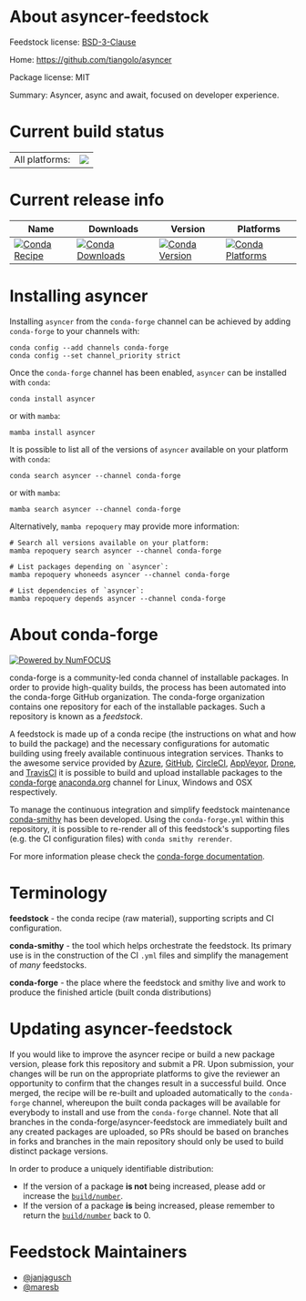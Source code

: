 About asyncer-feedstock
=======================

Feedstock license: [BSD-3-Clause](https://github.com/conda-forge/asyncer-feedstock/blob/main/LICENSE.txt)

Home: https://github.com/tiangolo/asyncer

Package license: MIT

Summary: Asyncer, async and await, focused on developer experience.

Current build status
====================


<table><tr><td>All platforms:</td>
    <td>
      <a href="https://dev.azure.com/conda-forge/feedstock-builds/_build/latest?definitionId=14982&branchName=main">
        <img src="https://dev.azure.com/conda-forge/feedstock-builds/_apis/build/status/asyncer-feedstock?branchName=main">
      </a>
    </td>
  </tr>
</table>

Current release info
====================

| Name | Downloads | Version | Platforms |
| --- | --- | --- | --- |
| [![Conda Recipe](https://img.shields.io/badge/recipe-asyncer-green.svg)](https://anaconda.org/conda-forge/asyncer) | [![Conda Downloads](https://img.shields.io/conda/dn/conda-forge/asyncer.svg)](https://anaconda.org/conda-forge/asyncer) | [![Conda Version](https://img.shields.io/conda/vn/conda-forge/asyncer.svg)](https://anaconda.org/conda-forge/asyncer) | [![Conda Platforms](https://img.shields.io/conda/pn/conda-forge/asyncer.svg)](https://anaconda.org/conda-forge/asyncer) |

Installing asyncer
==================

Installing `asyncer` from the `conda-forge` channel can be achieved by adding `conda-forge` to your channels with:

```
conda config --add channels conda-forge
conda config --set channel_priority strict
```

Once the `conda-forge` channel has been enabled, `asyncer` can be installed with `conda`:

```
conda install asyncer
```

or with `mamba`:

```
mamba install asyncer
```

It is possible to list all of the versions of `asyncer` available on your platform with `conda`:

```
conda search asyncer --channel conda-forge
```

or with `mamba`:

```
mamba search asyncer --channel conda-forge
```

Alternatively, `mamba repoquery` may provide more information:

```
# Search all versions available on your platform:
mamba repoquery search asyncer --channel conda-forge

# List packages depending on `asyncer`:
mamba repoquery whoneeds asyncer --channel conda-forge

# List dependencies of `asyncer`:
mamba repoquery depends asyncer --channel conda-forge
```


About conda-forge
=================

[![Powered by
NumFOCUS](https://img.shields.io/badge/powered%20by-NumFOCUS-orange.svg?style=flat&colorA=E1523D&colorB=007D8A)](https://numfocus.org)

conda-forge is a community-led conda channel of installable packages.
In order to provide high-quality builds, the process has been automated into the
conda-forge GitHub organization. The conda-forge organization contains one repository
for each of the installable packages. Such a repository is known as a *feedstock*.

A feedstock is made up of a conda recipe (the instructions on what and how to build
the package) and the necessary configurations for automatic building using freely
available continuous integration services. Thanks to the awesome service provided by
[Azure](https://azure.microsoft.com/en-us/services/devops/), [GitHub](https://github.com/),
[CircleCI](https://circleci.com/), [AppVeyor](https://www.appveyor.com/),
[Drone](https://cloud.drone.io/welcome), and [TravisCI](https://travis-ci.com/)
it is possible to build and upload installable packages to the
[conda-forge](https://anaconda.org/conda-forge) [anaconda.org](https://anaconda.org/)
channel for Linux, Windows and OSX respectively.

To manage the continuous integration and simplify feedstock maintenance
[conda-smithy](https://github.com/conda-forge/conda-smithy) has been developed.
Using the ``conda-forge.yml`` within this repository, it is possible to re-render all of
this feedstock's supporting files (e.g. the CI configuration files) with ``conda smithy rerender``.

For more information please check the [conda-forge documentation](https://conda-forge.org/docs/).

Terminology
===========

**feedstock** - the conda recipe (raw material), supporting scripts and CI configuration.

**conda-smithy** - the tool which helps orchestrate the feedstock.
                   Its primary use is in the construction of the CI ``.yml`` files
                   and simplify the management of *many* feedstocks.

**conda-forge** - the place where the feedstock and smithy live and work to
                  produce the finished article (built conda distributions)


Updating asyncer-feedstock
==========================

If you would like to improve the asyncer recipe or build a new
package version, please fork this repository and submit a PR. Upon submission,
your changes will be run on the appropriate platforms to give the reviewer an
opportunity to confirm that the changes result in a successful build. Once
merged, the recipe will be re-built and uploaded automatically to the
`conda-forge` channel, whereupon the built conda packages will be available for
everybody to install and use from the `conda-forge` channel.
Note that all branches in the conda-forge/asyncer-feedstock are
immediately built and any created packages are uploaded, so PRs should be based
on branches in forks and branches in the main repository should only be used to
build distinct package versions.

In order to produce a uniquely identifiable distribution:
 * If the version of a package **is not** being increased, please add or increase
   the [``build/number``](https://docs.conda.io/projects/conda-build/en/latest/resources/define-metadata.html#build-number-and-string).
 * If the version of a package **is** being increased, please remember to return
   the [``build/number``](https://docs.conda.io/projects/conda-build/en/latest/resources/define-metadata.html#build-number-and-string)
   back to 0.

Feedstock Maintainers
=====================

* [@janjagusch](https://github.com/janjagusch/)
* [@maresb](https://github.com/maresb/)


<!-- dummy commit to enable rerendering -->

